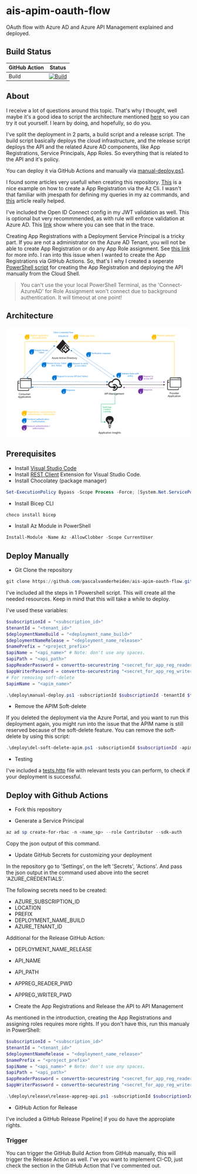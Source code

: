 # ais-apim-oauth-flow
OAuth flow with Azure AD and Azure API Management explained and deployed.

## Build Status

| GitHub Action | Status |
| ----------- | ----------- |
| Build | [![Build](https://github.com/pascalvanderheiden/ais-apim-oauth-flow/actions/workflows/build.yml/badge.svg?branch=main)](https://github.com/pascalvanderheiden/ais-apim-oauth-flow/actions/workflows/build.yml) |

## About

I receive a lot of questions around this topic. That's why I thought, well maybe it's a good idea to script the architecture mentioned [here](https://docs.microsoft.com/en-us/azure/api-management/api-management-howto-protect-backend-with-aad) so you can try it out yourself. I learn by doing, and hopefully, so do you.

I've split the deployment in 2 parts, a build script and a release script. The build script basically deploys the cloud infrastructure, and the release script deploys the API and the related Azure AD components, like App Registrations, Service Principals, App Roles. So everything that is related to the API and it's policy.

You can deploy it via GitHub Actions and manually via [manual-deploy.ps1](deploy/manual-deploy.ps1).

I found some articles very usefull when creating this repository. [This](https://docs.microsoft.com/en-us/azure/healthcare-apis/register-application-cli-rest) is a nice example on how to create a App Registration via the Az Cli.
I wasn't that familiar with jmespath for defining my queries in my az commands, and [this](https://www.azurecitadel.com/cli/jmespath/) article really helped.

I've included the Open ID Connect config in my JWT validation as well. This is optional but very recommmended, as with rule will enforce validation at Azure AD. This [link](https://techcommunity.microsoft.com/t5/azure-paas-blog/restricting-api-management-access-to-users-through-aad/ba-p/2116259) show where you can see that in the trace.

Creating App Registrations with a Deployment Service Principal is a tricky part. If you are not a administrator on the Azure AD Tenant, you will not be able to create App Registration or do any App Role assignment. See [this link](https://docs.microsoft.com/en-us/azure/role-based-access-control/role-assignments-steps#step-4-check-your-prerequisites) for more info. I ran into this issue when I wanted to create the App Registrations via GitHub Actions. So, that's I why I created a seperate [PowerShell script](./deploy/release/release-appreg-api.ps1) for creating the App Registration and deploying the API manually from the Cloud Shell.
>You can't use the your local PowerShell Terminal, as the 'Connect-AzureAD' for Role Assignment won't connect due to background authentication. It will timeout at one point!

## Architecture

![ais-apim-oauth-flow](docs/images/arch.png)

## Prerequisites

* Install [Visual Studio Code](https://code.visualstudio.com/download)
* Install [REST Client](https://marketplace.visualstudio.com/items?itemName=humao.rest-client) Extension for Visual Studio Code.
* Install Chocolatey (package manager)

```ps1
Set-ExecutionPolicy Bypass -Scope Process -Force; [System.Net.ServicePointManager]::SecurityProtocol = [System.Net.ServicePointManager]::SecurityProtocol -bor 3072; iex ((New-Object System.Net.WebClient).DownloadString('https://community.chocolatey.org/install.ps1'))
```

* Install Bicep CLI

```ps1
choco install bicep
```

* Install Az Module in PowerShell

```ps1
Install-Module -Name Az -AllowClobber -Scope CurrentUser
```

## Deploy Manually

* Git Clone the repository

```ps1
git clone https://github.com/pascalvanderheiden/ais-apim-oauth-flow.git
```

I've included all the steps in 1 Powershell script. This will create all the needed resources. Keep in mind that this will take a while to deploy.

I've used these variables:

```ps1
$subscriptionId = "<subscription_id>"
$tenantId = "<tenant_id>"
$deploymentNameBuild = "<deployment_name_build>"
$deploymentNameRelease = "<deployment_name_release>"
$namePrefix = "<project_prefix>"
$apiName = "<api_name>" # Note: don't use any spaces.
$apiPath = "<api_path>"
$appReaderPassword = convertto-securestring "<secret_for_app_reg_reader>" -asplaintext -force # Note: min. 16 char with capital,number,symbol.
$appWriterPassword = convertto-securestring "<secret_for_app_reg_writer>" -asplaintext -force # Note: min. 16 char with capital,number,symbol.
# For removing soft-delete
$apimName = "<apim_name>"
```

```ps1
.\deploy\manual-deploy.ps1 -subscriptionId $subscriptionId -tenantId $tenantId -deploymentNameBuild $deploymentNameBuild -deploymentNameRelease $deploymentNameRelease -namePrefix $namePrefix -apiName $apiName -apiPath $apiPath -appReaderPassword $appReaderPassword -appWriterPassword $appWriterPassword
```

* Remove the APIM Soft-delete

If you deleted the deployment via the Azure Portal, and you want to run this deployment again, you might run into the issue that the APIM name is still reserved because of the soft-delete feature. You can remove the soft-delete by using this script:

```ps1
.\deploy\del-soft-delete-apim.ps1 -subscriptionId $subscriptionId -apimName $apimName
```

* Testing

I've included a [tests.http](tests.http) file with relevant tests you can perform, to check if your deployment is successful.

## Deploy with Github Actions

* Fork this repository

* Generate a Service Principal

```ps1
az ad sp create-for-rbac -n <name_sp> --role Contributor --sdk-auth
```

Copy the json output of this command.

* Update GitHub Secrets for customizing your deployment

In the repository go to 'Settings', on the left 'Secrets', 'Actions'.
And pass the json output in the command used above into the secret 'AZURE_CREDENTIALS'.

The following secrets need to be created:

* AZURE_SUBSCRIPTION_ID
* LOCATION
* PREFIX
* DEPLOYMENT_NAME_BUILD
* AZURE_TENANT_ID

Additional for the Release GitHub Action:

* DEPLOYMENT_NAME_RELEASE
* API_NAME
* API_PATH
* APPREG_READER_PWD
* APPREG_WRITER_PWD

* Create the App Registrations and Release the API to API Management

As mentioned in the introduction, creating the App Registrations and assigning roles requires more rights. If you don't have this, run this manualy in PowerShell:

```ps1
$subscriptionId = "<subscription_id>"
$tenantId = "<tenant_id>"
$deploymentNameRelease = "<deployment_name_release>"
$namePrefix = "<project_prefix>"
$apiName = "<api_name>" # Note: don't use any spaces.
$apiPath = "<api_path>"
$appReaderPassword = convertto-securestring "<secret_for_app_reg_reader>" -asplaintext -force # Note: min. 16 char with capital,number,symbol.
$appWriterPassword = convertto-securestring "<secret_for_app_reg_writer>" -asplaintext -force # Note: min. 16 char with capital,number,symbol.
```

```ps1
.\deploy\release\release-appreg-api.ps1 -subscriptionId $subscriptionId -tenantId $tenantId -deploymentNameRelease $deploymentNameRelease -namePrefix $namePrefix -apiName $apiName -apiPath $apiPath -appReaderPassword $appReaderPassword -appWriterPassword $appWriterPassword
```

* GitHub Action for Release

I've included a GitHub Release Pipeline] if you do have the appropiate rights.

### Trigger

You can trigger the GitHub Build Action from GitHub manually, this will trigger the Release Action as well. I've you want to implement CI-CD, just check the section in the GitHub Action that I've commented out.